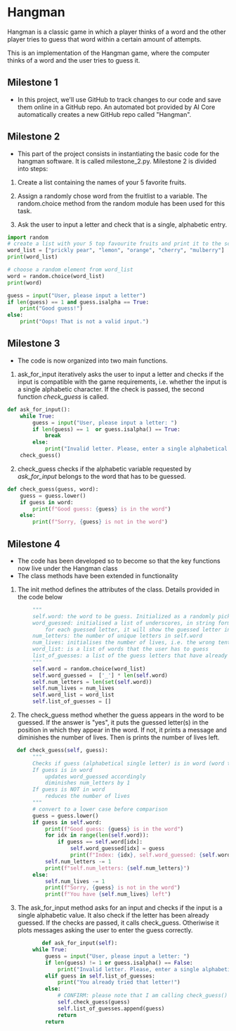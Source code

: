# Hangman
Hangman is a classic game in which a player thinks of a word and the other player tries to guess that word within a certain amount of attempts.

This is an implementation of the Hangman game, where the computer thinks of a word and the user tries to guess it. 

## Milestone 1

- In this project, we'll use GitHub to track changes to our code and save them online in a GitHub repo.
An automated bot provided by AI Core automatically creates a new GitHub repo called "Hangman".

## Milestone 2

- This part of the project consists in instantiating the basic code for the hangman software. It is called milestone_2.py.
Milestone 2 is divided into steps:

1. Create a list containing the names of your 5 favorite fruits.

1. Assign a randomly chose word from the fruitlist to a variable. The random.choice method from the random module has been used for this task.

1. Ask the user to input a letter and check that is a single, alphabetic entry.

```python
import random
# create a list with your 5 top favourite fruits and print it to the screen
word_list = ["prickly pear", "lemon", "orange", "cherry", "mulberry"]
print(word_list)

# choose a random element from word_list
word = random.choice(word_list) 
print(word)

guess = input("User, please input a letter")
if len(guess) == 1 and guess.isalpha == True:
    print("Good guess!")
else:
    print("Oops! That is not a valid input.")
```

## Milestone 3

- The code is now organized into two main functions.

1. ask_for_input iteratively asks the user to input a letter and checks if the input is compatible with the game requirements, i.e. whether the input is a single alphabetic character. If the check is passed, the second function *check_guess* is called.

```python
def ask_for_input():
    while True:
        guess = input("User, please input a letter: ")
        if len(guess) == 1  or guess.isalpha() == True:
            break
        else:
            print("Invalid letter. Please, enter a single alphabetical character.")
    check_guess()
```
2. check_guess checks if the alphabetic variable requested by *ask_for_input* belongs to the word that has to be guessed.

```python
def check_guess(guess, word):
    guess = guess.lower()
    if guess in word:
        print(f"Good guess: {guess} is in the word")
    else:
        print(f"Sorry, {guess} is not in the word")
```

## Milestone 4
- The code has been developed so to become so that the key functions now live under the Hangman class
- The class methods have been extended in functionality

1. The init method defines the attributes of the class. Details provided in the code below
```python
        """
        self.word: the word to be guess. Initialized as a randomly picked word from word_list
        word_guessed: initialised a list of underscores, in string format, of the same length of the word to be guessed
            for each guessed letter, it will show the guessed letter in the correct place
        num_letters: the number of unique letters in self.word
        num_lives: initialises the number of lives, i.e. the wrong tentatives allowed before losing the game. Default = 5)
        word_list: is a list of words that the user has to guess
        list_of_guesses: a list of the guess letters that have already been tried. Initialized to an empty list. 
        """
        self.word = random.choice(word_list)
        self.word_guessed =  ['_'] * len(self.word)
        self.num_letters = len(set(self.word))
        self.num_lives = num_lives
        self.word_list = word_list
        self.list_of_guesses = []
```
2. The check_guess method whether the guess appears in the word to be guessed.
If the answer is "yes", it puts the guessed letter(s) in the position in  which they appear in the word.
If not, it prints a message and diminishes the number of lives. Then is prints the number of lives left.
```python
   def check_guess(self, guess):
        """
        Checks if guess (alphabetical single letter) is in word (word to be guessed)
        If guess is in word
            updates word_guessed accordingly
            diminishes num_letters by 1
        If guess is NOT in word
            reduces the number of lives
        """
        # convert to a lower case before comparison
        guess = guess.lower()
        if guess in self.word:
            print(f"Good guess: {guess} is in the word")
            for idx in range(len(self.word)):
                if guess == self.word[idx]:
                    self.word_guessed[idx] = guess
                    print(f"Index: {idx}, self.word_guessed: {self.word_guessed}")
            self.num_letters -= 1
            print(f"self.num_letters: {self.num_letters}")
        else:
            self.num_lives -= 1
            print(f"Sorry, {guess} is not in the word")
            print(f"You have {self.num_lives} left")
```
3. The ask_for_input method asks for an input and checks if the input is a single alphabetic value.
It also check if the letter has been already guessed. If the checks are passed, it calls check_guess.
Otheriwise it plots messages asking the user to enter the guess correctly.

```python
           def ask_for_input(self):
        while True:
            guess = input("User, please input a letter: ")
            if len(guess) != 1 or guess.isalpha() == False:
                print("Invalid letter. Please, enter a single alphabetical character.")
            elif guess in self.list_of_guesses:
                print("You already tried that letter!")
            else:
                # CONFIRM: please note that I am calling check_guess() as a method
                self.check_guess(guess)
                self.list_of_guesses.append(guess)
                return
            return
```